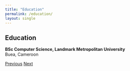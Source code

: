 ```yaml
---
title: "Education"
permalink: /education/
layout: single
---
```


## Education

**BSc Computer Science, Landmark Metropolitan University**  
Buea, Cameroon

<div class="navigation-buttons">
  <a href="{{ site.baseurl }}/experience/" class="btn btn-primary">Previous</a>
  <a href="{{ site.baseurl }}/interests/" class="btn btn-primary">Next</a>
</div>
